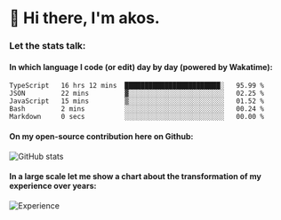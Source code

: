 # 👋 Hi there, I'm akos. 


### Let the stats talk:


#### In which language I code (or edit) day by day (powered by Wakatime): 

<!--START_SECTION:waka-->

```text
TypeScript   16 hrs 12 mins  ████████████████████████░   95.99 %
JSON         22 mins         ▓░░░░░░░░░░░░░░░░░░░░░░░░   02.25 %
JavaScript   15 mins         ▒░░░░░░░░░░░░░░░░░░░░░░░░   01.52 %
Bash         2 mins          ░░░░░░░░░░░░░░░░░░░░░░░░░   00.24 %
Markdown     0 secs          ░░░░░░░░░░░░░░░░░░░░░░░░░   00.00 %
```

<!--END_SECTION:waka-->

#### On my open-source contribution here on Github:
 
![GitHub stats](https://github-readme-stats.vercel.app/api?username=akosbalasko)

#### In a large scale let me show a chart about the transformation of my experience over years:   

![Experience](https://cr-skills-chart-widget.azurewebsites.net/api/api?username=akosbalasko)

